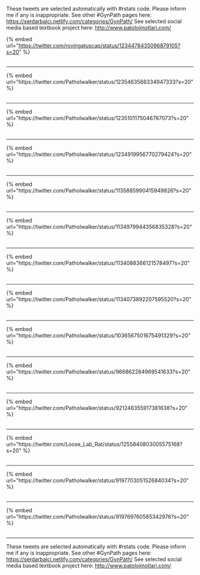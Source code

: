 

These tweets are selected automatically with #rstats code. Please inform me if any is inappropriate.
See other #GynPath pages here: https://serdarbalci.netlify.com/categories/GynPath/ 
See selected social media based textbook project here: http://www.patolojinotlari.com/

{% embed url="https://twitter.com/rovingatuscap/status/1234478435096879105?s=20" %}<br>
<br>
<hr>
{% embed url="https://twitter.com/Patholwalker/status/1235463566334947333?s=20" %}<br>
<br>
<hr>
{% embed url="https://twitter.com/Patholwalker/status/1235101175046787073?s=20" %}<br>
<br>
<hr>
{% embed url="https://twitter.com/Patholwalker/status/1234919956770279424?s=20" %}<br>
<br>
<hr>
{% embed url="https://twitter.com/Patholwalker/status/1135885990415949826?s=20" %}<br>
<br>
<hr>
{% embed url="https://twitter.com/Patholwalker/status/1134979944356835328?s=20" %}<br>
<br>
<hr>
{% embed url="https://twitter.com/Patholwalker/status/1134088366121578497?s=20" %}<br>
<br>
<hr>
{% embed url="https://twitter.com/Patholwalker/status/1134073892207595520?s=20" %}<br>
<br>
<hr>
{% embed url="https://twitter.com/Patholwalker/status/1036567501675491329?s=20" %}<br>
<br>
<hr>
{% embed url="https://twitter.com/Patholwalker/status/966862284969541633?s=20" %}<br>
<br>
<hr>
{% embed url="https://twitter.com/Patholwalker/status/921246355917381638?s=20" %}<br>
<br>
<hr>
{% embed url="https://twitter.com/Loose_Lab_Rat/status/1255840803005575168?s=20" %}<br>
<br>
<hr>
{% embed url="https://twitter.com/Patholwalker/status/919770305152684034?s=20" %}<br>
<br>
<hr>
{% embed url="https://twitter.com/Patholwalker/status/919769760585342976?s=20" %}<br>
<br>
<hr>


These tweets are selected automatically with #rstats code. Please inform me if any is inappropriate.
See other #GynPath pages here: https://serdarbalci.netlify.com/categories/GynPath/ 
See selected social media based textbook project here: http://www.patolojinotlari.com/
